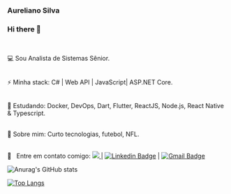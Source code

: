 ### **Aureliano Silva**

### Hi there 👋


<br/>

:computer: Sou Analista de Sistemas Sênior.

<br/> ⚡ Minha stack: C# | Web API | JavaScript| ASP.NET Core.

 <br/> 🔭 Estudando: Docker, DevOps, Dart, Flutter, ReactJS, Node.js, React Native & Typescript.
 
 <br/> 💬 Sobre mim: Curto tecnologias, futebol, NFL.
 
 <br/> :email: &nbsp; Entre em contato comigo:  <a href="https://api.whatsapp.com/send?phone=5562981101190&text=Olá, Aureliano!" alt="Whatsapp">
    <img src="https://img.shields.io/badge/-Whatsapp-15d366?style=flat&labelColor=25d366&logo=whatsapp&logoColor=white"/>
  </a> | 
 [![Linkedin Badge](https://img.shields.io/badge/-Linkedin-blue?style=flat-square&logo=Linkedin&logoColor=white&link=https://www.linkedin.com/in/aureliano-silva-87587665/)](https://www.linkedin.com/in/aureliano-silva-87587665//) 
| 
[![Gmail Badge](https://img.shields.io/badge/-Gmail-c14438?style=flat-square&logo=Gmail&logoColor=white&link=mailto:aurelianos18@gmail.com)](mailto:aurelianos18@gmail.com)



![Anurag's GitHub stats](https://github-readme-stats.vercel.app/api?username=AurelianoSilva&show_icons=true&theme=dracula)

[![Top Langs](https://github-readme-stats.vercel.app/api/top-langs/?username=AurelianoSilva&layout=compact&langs_count=10&count_private=true&include_all_commits=true&show_icons=true&theme=radical)](https://github.com/anuraghazra/github-readme-stats)
